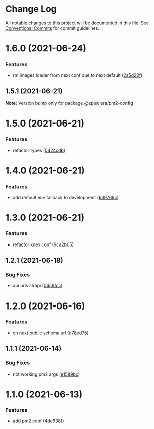 # Change Log

All notable changes to this project will be documented in this file.
See [Conventional Commits](https://conventionalcommits.org) for commit guidelines.

# 1.6.0 (2021-06-24)


### Features

* rm images loader from next conf due to next default ([2a5d22f](https://github.com/episclera/multipack/commit/2a5d22f75b0036b512d4f20c4a0af7c31e75821c))





## 1.5.1 (2021-06-21)

**Note:** Version bump only for package @episclera/pm2-config





# 1.5.0 (2021-06-21)


### Features

* refactor types ([0424cdb](https://github.com/episclera/multipack/commit/0424cdb3b620d9e173a168f759665ae39a4317f6))





# 1.4.0 (2021-06-21)


### Features

* add default env fallback to development ([639768c](https://github.com/episclera/multipack/commit/639768c62609a8d6aefba91bc6f9ad5487840206))





# 1.3.0 (2021-06-21)


### Features

* refactor knex conf ([9ca2b05](https://github.com/episclera/multipack/commit/9ca2b05d43b97a5cedd05f4e88e9a4a4b31e0a45))





## 1.2.1 (2021-06-18)


### Bug Fixes

* api urls strapi ([04c9fcc](https://github.com/episclera/multipack/commit/04c9fcce39de0e4f6602d7aa570523df86a944e2))





# 1.2.0 (2021-06-16)


### Features

* ch next public schema url ([d78ed75](https://github.com/episclera/multipack/commit/d78ed752f03568a77978585cdad403a2f1033da4))





## 1.1.1 (2021-06-14)


### Bug Fixes

* not working pm2 args ([e1589bc](https://github.com/episclera/multipack/commit/e1589bc433f6c84898b353e5716557bd0e939d93))





# 1.1.0 (2021-06-13)


### Features

* add pm2 conf ([4de638f](https://github.com/episclera/multipack/commit/4de638fb103a0137176800aeaa20c2b20bfa8a47))
